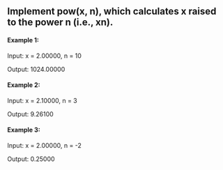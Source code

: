 ## Implement pow(x, n), which calculates x raised to the power n (i.e., xn).

#### Example 1:

Input: x = 2.00000, n = 10

Output: 1024.00000

#### Example 2:

Input: x = 2.10000, n = 3

Output: 9.26100

#### Example 3:

Input: x = 2.00000, n = -2

Output: 0.25000
